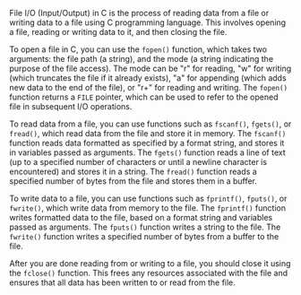 File I/O (Input/Output) in C is the process of reading data from a file or writing data to a file using C programming language. This involves opening a file, reading or writing data to it, and then closing the file.

To open a file in C, you can use the `fopen()` function, which takes two arguments: the file path (a string), and the mode (a string indicating the purpose of the file access). The mode can be "r" for reading, "w" for writing (which truncates the file if it already exists), "a" for appending (which adds new data to the end of the file), or "r+" for reading and writing. The `fopen()` function returns a `FILE` pointer, which can be used to refer to the opened file in subsequent I/O operations.

To read data from a file, you can use functions such as `fscanf()`, `fgets()`, or `fread()`, which read data from the file and store it in memory. The `fscanf()` function reads data formatted as specified by a format string, and stores it in variables passed as arguments. The `fgets()` function reads a line of text (up to a specified number of characters or until a newline character is encountered) and stores it in a string. The `fread()` function reads a specified number of bytes from the file and stores them in a buffer.

To write data to a file, you can use functions such as `fprintf()`, `fputs()`, or `fwrite()`, which write data from memory to the file. The `fprintf()` function writes formatted data to the file, based on a format string and variables passed as arguments. The `fputs()` function writes a string to the file. The `fwrite()` function writes a specified number of bytes from a buffer to the file.

After you are done reading from or writing to a file, you should close it using the `fclose()` function. This frees any resources associated with the file and ensures that all data has been written to or read from the file.
